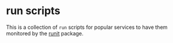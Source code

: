 # run scripts
This is a collection of `run` scripts for popular services to have them monitored by the [runit](http://smarden.org/runit/) package.
